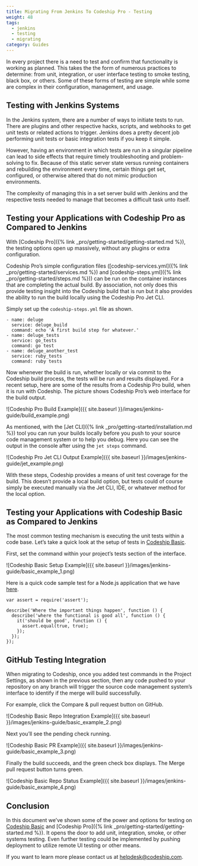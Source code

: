 ```yaml
---
title: Migrating From Jenkins To Codeship Pro - Testing
weight: 48
tags:
  - jenkins
  - testing
  - migrating
category: Guides
---
```

In every project there is a need to test and confirm that functionality is working as planned. This takes the the form of numerous practices to determine: from unit, integration, or user interface testing to smoke testing, black box, or others. Some of these forms of testing are simple while some are complex in their configuration, management, and usage.

## Testing with Jenkins Systems

In the Jenkins system, there are a number of ways to initiate tests to run. There are plugins and other respective hacks, scripts, and webhooks to get unit tests or related actions to trigger. Jenkins does a pretty decent job performing unit tests or basic integration tests if you keep it simple.

However, having an environment in which tests are run in a singular pipeline can lead to side effects that require timely troubleshooting and problem-solving to fix. Because of this static server state versus running containers and rebuilding the environment every time, certain things get set, configured, or otherwise altered that do not mimic production environments.

The complexity of managing this in a set server build with Jenkins and the respective tests needed to manage that becomes a difficult task unto itself.

## Testing your Applications with Codeship Pro as Compared to Jenkins

With [Codeship Pro]({% link _pro/getting-started/getting-started.md %}), the testing options open up massively, without any plugins or extra configuration.

Codeship Pro’s simple configuration files ([codeship-services.yml]({% link _pro/getting-started/services.md %}) and [codeship-steps.yml]({% link _pro/getting-started/steps.md %})) can be run on the container instances that are completing the actual build. By association, not only does this provide testing insight into the Codeship build that is run but it also provides the ability to run the build locally using the Codeship Pro Jet CLI.

Simply set up the `codeship-steps.yml` file as shown.

```
- name: deluge
  service: deluge_build
  command: echo 'A first build step for whatever.'
- name: deluge_tests
  service: go_tests
  command: go test
- name: deluge_another_test
  service: ruby_tests
  command: ruby tests
```

Now whenever the build is run, whether locally or via commit to the Codeship build process, the tests will be run and results displayed. For a recent setup, here are some of the results from a Codeship Pro build, when it is run with Codeship. The picture shows Codeship Pro’s web interface for the build output.

![Codeship Pro Build Example]({{ site.baseurl }}/images/jenkins-guide/build_example.png)

As mentioned, with the [Jet CLI]({% link _pro/getting-started/installation.md %}) tool you can run your builds locally before you push to your source code management system or to help you debug. Here you can see the output in the console after using the `jet steps` command.

![Codeship Pro Jet CLI Output Example]({{ site.baseurl }}/images/jenkins-guide/jet_example.png)

With these steps, Codeship provides a means of unit test coverage for the build. This doesn’t provide a local build option, but tests could of course simply be executed manually via the Jet CLI, IDE, or whatever method for the local option.

## Testing your Applications with Codeship Basic as Compared to Jenkins

The most common testing mechanism is executing the unit tests within a code base. Let’s take a quick look at the setup of tests in [Codeship Basic](https://codeship.com/features/basic).

First, set the command within your project’s tests section of the interface.

![Codeship Basic Setup Example]({{ site.baseurl }}/images/jenkins-guide/basic_example_1.png)

Here is a quick code sample test for a Node.js application that we have [here](https://github.com/Adron/multi-cloud).

```
var assert = require('assert');

describe('Where the important things happen', function () {
  describe('where the functional is good all', function () {
    it('should be good', function () {
      assert.equal(true, true);
    });
  });
});
```

## GitHub Testing Integration

When migrating to Codeship, once you added test commands in the Project Settings, as shown in the previous section, then any code pushed to your repository on any branch will trigger the source code management system’s interface to identify if the merge will build successfully.

For example, click the Compare & pull request button on GitHub.

![Codeship Basic Repo Integration Example]({{ site.baseurl }}/images/jenkins-guide/basic_example_2.png)

Next you’ll see the pending check running.

![Codeship Basic PR Example]({{ site.baseurl }}/images/jenkins-guide/basic_example_3.png)

Finally the build succeeds, and the green check box displays. The Merge pull request button turns green.

![Codeship Basic Repo Status Example]({{ site.baseurl }}/images/jenkins-guide/basic_example_4.png)

## Conclusion

In this document we’ve shown some of the power and options for testing on [Codeship Basic](https://codeship.com/features/basic) and [Codeship Pro]({% link _pro/getting-started/getting-started.md %}). It opens the door to add unit, integration, smoke, or other systems testing. Even further testing could be implemented by pushing deployment to utilize remote UI testing or other means.

If you want to learn more please contact us at [helpdesk@codeship.com](mailto:helpdesk@codeship.com).
